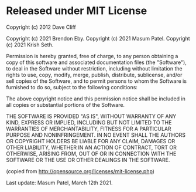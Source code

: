 # Released under MIT License

Copyright (c) 2012 Dave Cliff

Copyright (c) 2021 Brendon Eby.
Copyright (c) 2021 Masum Patel.
Copyright (c) 2021 Krish Seth.

Permission is hereby granted, free of charge, to any person obtaining a copy of this software and associated documentation files (the "Software"), to deal in the Software without restriction, including without limitation the rights to use, copy, modify, merge, publish, distribute, sublicense, and/or sell copies of the Software, and to permit persons to whom the Software is furnished to do so, subject to the following conditions:

The above copyright notice and this permission notice shall be included in all copies or substantial portions of the Software.

THE SOFTWARE IS PROVIDED "AS IS", WITHOUT WARRANTY OF ANY KIND, EXPRESS OR IMPLIED, INCLUDING BUT NOT LIMITED TO THE WARRANTIES OF MERCHANTABILITY, FITNESS FOR A PARTICULAR PURPOSE AND NONINFRINGEMENT. IN NO EVENT SHALL THE AUTHORS OR COPYRIGHT HOLDERS BE LIABLE FOR ANY CLAIM, DAMAGES OR OTHER LIABILITY, WHETHER IN AN ACTION OF CONTRACT, TORT OR OTHERWISE, ARISING FROM, OUT OF OR IN CONNECTION WITH THE SOFTWARE OR THE USE OR OTHER DEALINGS IN THE SOFTWARE.


(copied from http://opensource.org/licenses/mit-license.php)

Last update: Masum Patel, March 12th 2021.
